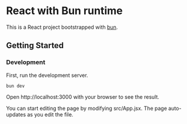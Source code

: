 # React with Bun runtime

This is a React project bootstrapped with [bun](https://bun.sh/).

## Getting Started

### Development

First, run the development server.

```
bun dev
```

Open http://localhost:3000 with your browser to see the result.

You can start editing the page by modifying src/App.jsx. The page auto-updates as you edit the file.

